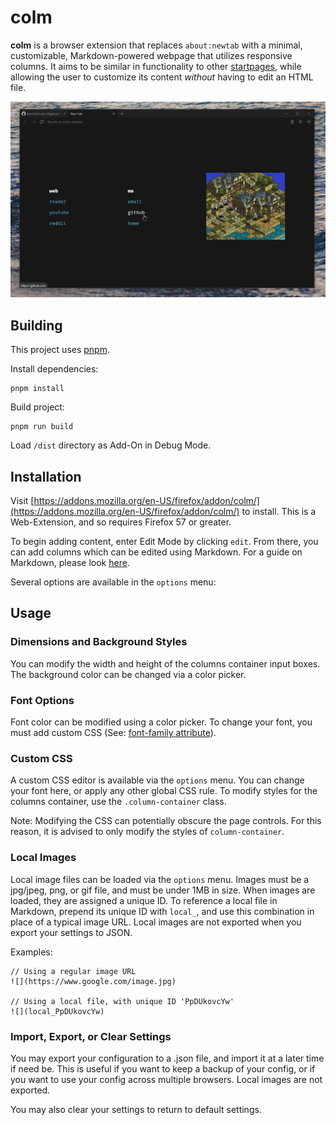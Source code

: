 # colm

**colm** is a browser extension that replaces `about:newtab` with
a minimal, customizable, Markdown-powered webpage that utilizes responsive columns. It aims to be similar
in functionality to other [startpages](http://startpages.github.io/), while
allowing the user to customize its content *without* having to edit an HTML file.

![screenshot](/demo.png)

## Building

This project uses [pnpm](https://pnpm.io/).

Install dependencies:
```
pnpm install
```

Build project:
```
pnpm run build
```

Load `/dist` directory as Add-On in Debug Mode.

## Installation

Visit [https://addons.mozilla.org/en-US/firefox/addon/colm/](https://addons.mozilla.org/en-US/firefox/addon/colm/) to install.
This is a Web-Extension, and so requires Firefox 57 or greater.

To begin adding content, enter Edit Mode by clicking `edit`. From there,
you can add columns which can be edited using Markdown. For a guide on Markdown,
please look [here](https://github.com/adam-p/markdown-here/wiki/Markdown-Cheatsheet).

Several options are available in the `options` menu:

## Usage

### Dimensions and Background Styles
You can modify the width and height of the columns container input boxes.
The background color can be changed via a color picker.

### Font Options
Font color can be modified using a color picker.
To change your font, you must
add custom CSS (See: [font-family attribute](https://developer.mozilla.org/en-US/docs/Web/CSS/font-family)).

### Custom CSS
A custom CSS editor is available via the `options` menu. You can change your font here, or apply any other global CSS rule. To modify styles for the columns container,
use the `.column-container` class.

Note: Modifying the CSS can potentially obscure the page controls. For this reason,
it is advised to only modify the styles of `column-container`.

### Local Images
Local image files can be loaded via the `options` menu. Images must be a jpg/jpeg, png, or gif file, and must
be under 1MB in size. When images are loaded, they are assigned a unique ID. To reference
a local file in Markdown, prepend its unique ID with `local_`, and use this combination in place of a
typical image URL. Local images are not exported when you export your settings to JSON.

Examples:

<pre class="code" data-lang="Markdown"><code>// Using a regular image URL
![](https://www.google.com/image.jpg)

// Using a local file, with unique ID 'PpDUkovcYw'
![](local_PpDUkovcYw)
</code></pre>

### Import, Export, or Clear Settings
You may export your configuration to a .json file, and import it at a later time if need be.
This is useful if you want to keep a backup of your config, or if you want to use your config
across multiple browsers. Local images are not exported.

You may also clear your settings to return to default settings.
